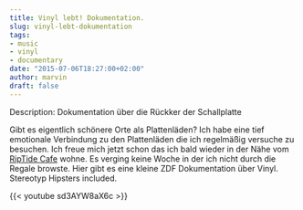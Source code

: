 ```yaml
---
title: Vinyl lebt! Dokumentation.
slug: vinyl-lebt-dokumentation
tags:
- music
- vinyl
- documentary
date: "2015-07-06T18:27:00+02:00"
author: marvin
draft: false
---
```

Description: Dokumentation über die Rückker der Schallplatte


Gibt es eigentlich schönere Orte als Plattenläden? Ich habe eine tief emotionale Verbindung zu den Plattenläden die ich regelmäßig versuche zu besuchen. Ich freue mich jetzt schon das ich bald wieder in der Nähe vom [RipTide Cafe](http://www.cafe-riptide.de/) wohne. Es verging keine Woche in der ich nicht durch die Regale browste. Hier gibt es eine kleine ZDF Dokumentation über Vinyl. Stereotyp Hipsters included.

{{< youtube sd3AYW8aX6c >}}